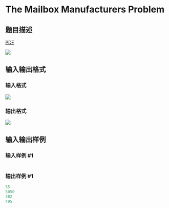 # The Mailbox Manufacturers Problem

## 题目描述

[problemUrl]: https://uva.onlinejudge.org/index.php?option=com_onlinejudge&Itemid=8&category=10&page=show_problem&problem=823

[PDF](https://uva.onlinejudge.org/external/8/p882.pdf)

![](https://cdn.luogu.com.cn/upload/vjudge_pic/UVA882/6d4ec641ba7ceb19dd799751a957413f0a367f1b.png)

## 输入输出格式

### 输入格式

![](https://cdn.luogu.com.cn/upload/vjudge_pic/UVA882/c04500fbcfff6fccc8d53919fa39bcffdd37e06d.png)

### 输出格式

![](https://cdn.luogu.com.cn/upload/vjudge_pic/UVA882/c6c7c3c3861a589e9b7f48eb67c7c7b86d3fe410.png)

## 输入输出样例

### 输入样例 #1

```cpp

```
### 输出样例 #1

```cpp
55
5050
382
495
```



